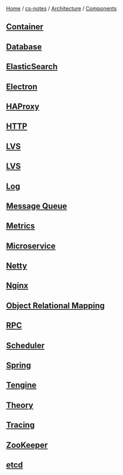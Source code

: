 [Home](https://mengxianbin.github.io) /
[cs-notes](https://mengxianbin.github.io/cs-notes/site) /
[Architecture](https://mengxianbin.github.io/cs-notes/site/Architecture) /
[Components](https://mengxianbin.github.io/cs-notes/site/Architecture/Components)

## [Container](https://mengxianbin.github.io/cs-notes/site/Architecture/Components/Container/)

## [Database](https://mengxianbin.github.io/cs-notes/site/Architecture/Components/Database/)

## [ElasticSearch](https://mengxianbin.github.io/cs-notes/site/Architecture/Components/ElasticSearch/)

## [Electron](https://mengxianbin.github.io/cs-notes/site/Architecture/Components/Electron/)

## [HAProxy](https://mengxianbin.github.io/cs-notes/site/Architecture/Components/HAProxy/)

## [HTTP](https://mengxianbin.github.io/cs-notes/site/Architecture/Components/HTTP/)

## [LVS](https://mengxianbin.github.io/cs-notes/site/Architecture/Components/LVS/)

## [LVS](https://mengxianbin.github.io/cs-notes/site/Architecture/Components/LVS)

## [Log](https://mengxianbin.github.io/cs-notes/site/Architecture/Components/Log/)

## [Message Queue](https://mengxianbin.github.io/cs-notes/site/Architecture/Components/Message%20Queue/)

## [Metrics](https://mengxianbin.github.io/cs-notes/site/Architecture/Components/Metrics/)

## [Microservice](https://mengxianbin.github.io/cs-notes/site/Architecture/Components/Microservice/)

## [Netty](https://mengxianbin.github.io/cs-notes/site/Architecture/Components/Netty/)

## [Nginx](https://mengxianbin.github.io/cs-notes/site/Architecture/Components/Nginx/)

## [Object Relational Mapping](https://mengxianbin.github.io/cs-notes/site/Architecture/Components/Object%20Relational%20Mapping/)

## [RPC](https://mengxianbin.github.io/cs-notes/site/Architecture/Components/RPC/)

## [Scheduler](https://mengxianbin.github.io/cs-notes/site/Architecture/Components/Scheduler/)

## [Spring](https://mengxianbin.github.io/cs-notes/site/Architecture/Components/Spring/)

## [Tengine](https://mengxianbin.github.io/cs-notes/site/Architecture/Components/Tengine)

## [Theory](https://mengxianbin.github.io/cs-notes/site/Architecture/Components/Theory/)

## [Tracing](https://mengxianbin.github.io/cs-notes/site/Architecture/Components/Tracing/)

## [ZooKeeper](https://mengxianbin.github.io/cs-notes/site/Architecture/Components/ZooKeeper/)

## [etcd](https://mengxianbin.github.io/cs-notes/site/Architecture/Components/etcd/)
